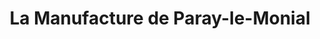 ---
title: "La Manufacture de Paray-le-Monial"
url: /paray-le-monial/la-manufacture-de-paray-le-monial/
shop: Kleidung
---